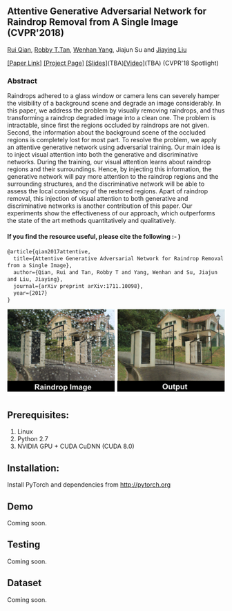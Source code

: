 ## Attentive Generative Adversarial Network for Raindrop Removal from A Single Image (CVPR'2018)

[Rui Qian](https://rui1996.github.io), [Robby T.Tan](http://http://tanrobby.github.io), [Wenhan Yang](http://www.icst.pku.edu.cn/struct/people/Wenhan_Yang_files/WenhanYang.html), Jiajun Su and [Jiaying Liu](http://www.icst.pku.edu.cn/struct/people/liujiaying.html) 

[[Paper Link]](https://arxiv.org/abs/1711.10098) [[Project Page]](https://rui1996.github.io/raindrop/raindrop_removal.html) [[Slides]]()(TBA)[[Video]]()(TBA) (CVPR'18 Spotlight) 

### Abstract

Raindrops adhered to a glass window or camera lens can severely hamper the visibility of a background scene and degrade an image considerably. In this paper, we address the problem by visually removing raindrops, and thus transforming a raindrop degraded image into a clean one. The problem is intractable, since first the regions occluded by raindrops are not given. Second, the information about the background scene of the occluded regions is completely lost for most part. To resolve the problem, we apply an attentive generative network using adversarial training. Our main idea is to inject visual attention into both the generative and discriminative networks. During the training, our visual attention learns about raindrop regions and their surroundings. Hence, by injecting this information, the generative network will pay more attention to the raindrop regions and the surrounding structures, and the discriminative network will be able to assess the local consistency of the restored regions. Apart of raindrop removal, this injection of visual attention to both generative and discriminative networks is another contribution of this paper. Our experiments show the effectiveness of our approach, which outperforms the state of the art methods quantitatively and qualitatively.

#### If you find the resource useful, please cite the following :- )

```
@article{qian2017attentive,
  title={Attentive Generative Adversarial Network for Raindrop Removal from a Single Image},
  author={Qian, Rui and Tan, Robby T and Yang, Wenhan and Su, Jiajun and Liu, Jiaying},
  journal={arXiv preprint arXiv:1711.10098},
  year={2017}
}
```

<img src="teaser/demo.png" >       



## Prerequisites:

1. Linux
2. Python 2.7
3. NVIDIA GPU + CUDA CuDNN (CUDA 8.0)

## Installation:

Install PyTorch and dependencies from http://pytorch.org 

## Demo 

Coming soon.

## Testing

Coming soon.

## Dataset

Coming soon.
